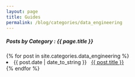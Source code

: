 ```yaml
---
layout: page
title: Guides
permalink: /blog/categories/data_engineering
---
```

 
<h5> Posts by Category : {{ page.title }} </h5>

<div class="card">
{% for post in site.categories.data_engineering %}
 <li class="category-posts"><span>{{ post.date | date_to_string }}</span> &nbsp; <a href="{{ post.url }}">{{ post.title }}</a></li>
{% endfor %}
</div>
